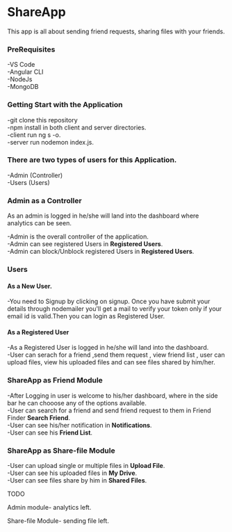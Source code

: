 # ShareApp

This app is all about sending friend requests, sharing files with your friends.


<h3> PreRequisites<br /></h3>
  
-VS Code<br />
-Angular CLI<br />
-NodeJs<br />
-MongoDB<br />

<h3> Getting Start with the Application<br /></h3>
  
-git clone this repository <br />
-npm install in both client and server directories.<br />
-client run ng s -o.<br />
-server run nodemon index.js.<br />

<h3> There are two types of users for this Application.<br /></h3>
-Admin (Controller)<br />
-Users (Users)<br />

<h3> Admin as a Controller<br /></h3>

As an admin is logged in he/she will land into the dashboard where analytics can be seen.<br />

-Admin is the overall controller of the application.<br />
-Admin can see registered Users in **Registered Users**.<br />
-Admin can block/Unblock registered Users in **Registered Users**.<br />

<h3> Users<br /></h3>
  
<h4>As a New User.<br /></h4>

-You need to Signup by clicking on signup. Once you have submit your details through nodemailer you'll get a mail to verify your token only if your email id is valid.Then you can login as Registered User.<br />

<h4>As a Registered User<br /></h4>

-As a Registered User is logged in he/she will land into the dashboard.<br />
-User can serach for a friend ,send them request , view friend list , user can upload files, view his uploaded files and can see files shared by him/her.<br />

<h3> ShareApp as Friend Module<br /></h3>

-After Logging in user is welcome to his/her dashboard, where in the side bar he can chooose any of the options available.<br />
-User can search for a friend  and send friend request to them in Friend Finder **Search Friend**.<br />
-User can see his/her notification in **Notifications**.<br />
-User can see his **Friend List**.<br />

<h3> ShareApp as Share-file Module<br /></h3>

-User can upload single or multiple files in **Upload File**.<br />
-User can see his uploaded files in **My Drive**.<br />
-User can see files share by him in **Shared Files**.<br />


TODO

Admin module- analytics left.

Share-file Module- sending file left.
